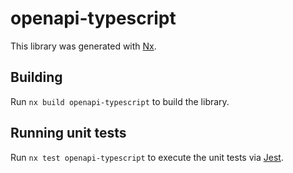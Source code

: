 # openapi-typescript

This library was generated with [Nx](https://nx.dev).

## Building

Run `nx build openapi-typescript` to build the library.

## Running unit tests

Run `nx test openapi-typescript` to execute the unit tests via [Jest](https://jestjs.io).

